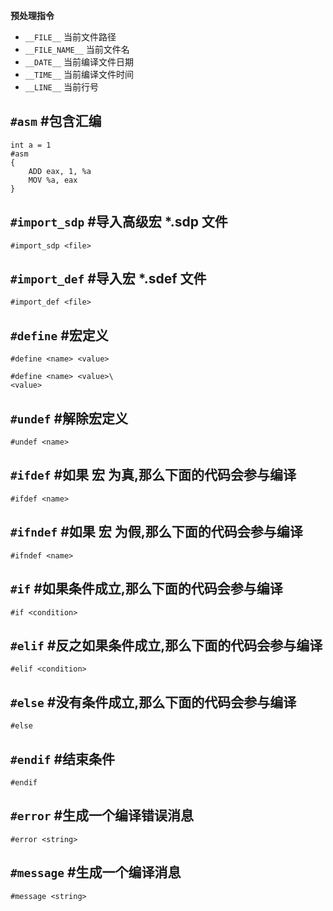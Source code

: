 **预处理指令**

- `__FILE__` 当前文件路径
- `__FILE_NAME__` 当前文件名
- `__DATE__` 当前编译文件日期
- `__TIME__` 当前编译文件时间
- `__LINE__` 当前行号


## `#asm` #包含汇编

```
int a = 1
#asm
{
	ADD eax, 1, %a
	MOV %a, eax
}
```

## `#import_sdp` #导入高级宏 *.sdp 文件

```
#import_sdp <file>
```

## `#import_def` #导入宏 *.sdef 文件

```
#import_def <file>
```

## `#define` #宏定义

```
#define <name> <value>

#define <name> <value>\
<value>
```

## `#undef` #解除宏定义

```
#undef <name>
```

## `#ifdef` #如果 宏 为真,那么下面的代码会参与编译

```
#ifdef <name>
```

## `#ifndef` #如果 宏 为假,那么下面的代码会参与编译

```
#ifndef <name>
```

## `#if` #如果条件成立,那么下面的代码会参与编译

```
#if <condition>
```

## `#elif` #反之如果条件成立,那么下面的代码会参与编译

```
#elif <condition>
```

## `#else` #没有条件成立,那么下面的代码会参与编译

```
#else
```

## `#endif` #结束条件

```
#endif
```

## `#error` #生成一个编译错误消息

```
#error <string>
```

## `#message` #生成一个编译消息

```
#message <string>
```


